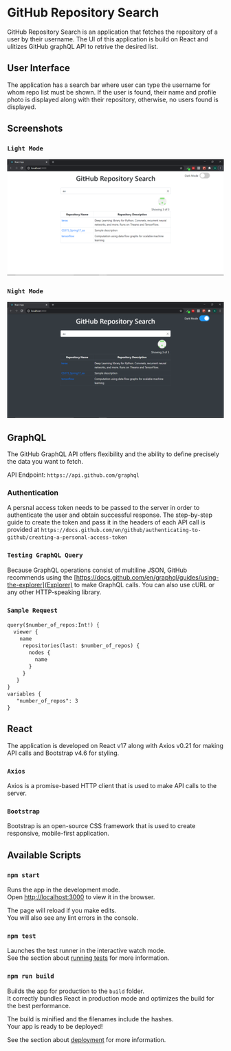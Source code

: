 # GitHub Repository Search

GitHub Repository Search is an application that fetches the repository of a user by their username. The UI of this application is build on React and ulitizes GitHub graphQL API to retrive the desired list.

## User Interface

The application has a search bar where user can type the username for whom repo list must be shown. If the user is found, their name and profile photo is displayed along with their repository, otherwise, no users found is displayed.

## Screenshots

### `Light Mode`
![Alt text](/src/assets/light.PNG?raw=true "Light")


### `Night Mode`
![Alt text](/src/assets/dark.PNG?raw=true "Dark")

## GraphQL
The GitHub GraphQL API offers flexibility and the ability to define precisely the data you want to fetch.

API Endpoint: 
```https://api.github.com/graphql```

### Authentication

A persnal access token needs to be passed to the server in order to authenticate the user and obtain successful response. The step-by-step guide to create the token and pass it in the headers of each API call is provided at ```https://docs.github.com/en/github/authenticating-to-github/creating-a-personal-access-token```

### `Testing GraphQL Query`

Because GraphQL operations consist of multiline JSON, GitHub recommends using the [https://docs.github.com/en/graphql/guides/using-the-explorer](Explorer) to make GraphQL calls. You can also use cURL or any other HTTP-speaking library.

### `Sample Request`

```
query($number_of_repos:Int!) {
  viewer {
    name
     repositories(last: $number_of_repos) {
       nodes {
         name
       }
     }
   }
}
variables {
   "number_of_repos": 3
}
```

## React
The application is developed on React v17 along with Axios v0.21 for making API calls and Bootstrap v4.6 for styling.

### `Axios`
Axios is a promise-based HTTP client that is used to make API calls to the server.

### `Bootstrap`
Bootstrap is an open-source CSS framework that is used to create responsive, mobile-first application.

## Available Scripts

### `npm start`

Runs the app in the development mode.\
Open [http://localhost:3000](http://localhost:3000) to view it in the browser.

The page will reload if you make edits.\
You will also see any lint errors in the console.

### `npm test`

Launches the test runner in the interactive watch mode.\
See the section about [running tests](https://facebook.github.io/create-react-app/docs/running-tests) for more information.

### `npm run build`

Builds the app for production to the `build` folder.\
It correctly bundles React in production mode and optimizes the build for the best performance.

The build is minified and the filenames include the hashes.\
Your app is ready to be deployed!

See the section about [deployment](https://facebook.github.io/create-react-app/docs/deployment) for more information.
